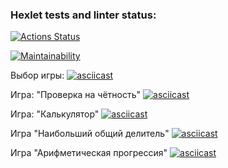 ### Hexlet tests and linter status:

[![Actions Status](https://github.com/xomnrt/frontend-project-44/workflows/hexlet-check/badge.svg)](https://github.com/xomnrt/frontend-project-44/actions)

[![Maintainability](https://api.codeclimate.com/v1/badges/24786b2e3290e43a585f/maintainability)](https://codeclimate.com/github/xomnrt/frontend-project-44/maintainability)

Выбор игры:
[![asciicast](https://asciinema.org/a/AeIyidHkTUEswLullbKzsLFf5.svg)](https://asciinema.org/a/AeIyidHkTUEswLullbKzsLFf5)

Игра: "Проверка на чётность"
[![asciicast](https://asciinema.org/a/DjmE9kw6Ft2WzxpCsM3XwBL2d.svg)](https://asciinema.org/a/DjmE9kw6Ft2WzxpCsM3XwBL2d?t=6)

Игра: "Калькулятор"
[![asciicast](https://asciinema.org/a/611833.svg)](https://asciinema.org/a/611833)

Игра "Наибольший общий делитель"
[![asciicast](https://asciinema.org/a/hZQZye4wBsPFC5ssDqFGyo48O.svg)](https://asciinema.org/a/hZQZye4wBsPFC5ssDqFGyo48O)

Игра "Арифметическая прогрессия"
[![asciicast](https://asciinema.org/a/AN8b0EZkSlFnPqNP7hzYydaz6.svg)](https://asciinema.org/a/AN8b0EZkSlFnPqNP7hzYydaz6)
